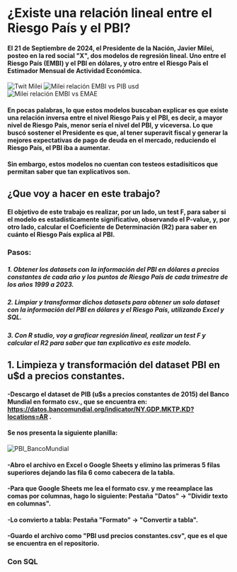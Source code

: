 # ¿Existe una relación lineal entre el Riesgo País y el PBI?
#### El 21 de Septiembre de 2024, el Presidente de la Nación, Javier Milei, posteo en la red social "X", dos modelos de regresión lineal. Uno entre el Riesgo País (EMBI) y el PBI en dólares, y otro entre el Riesgo País el Estimador Mensual de Actividad Económica.  
![Twit Milei](https://github.com/user-attachments/assets/3f630c2a-319f-4b1c-954d-eeaea80a335c)
![Milei relación EMBI vs PIB usd](https://github.com/user-attachments/assets/99ef124d-0bed-4a96-8d75-8ea7890d0640)
![Milei relación EMBI vs EMAE](https://github.com/user-attachments/assets/3cd6682e-838f-4e34-9c6f-4ba3ab92e2cf)

#### En pocas palabras, lo que estos modelos buscaban explicar es que existe una relación inversa entre el nivel Riesgo País y el PBI, es decir, a mayor nivel de Riesgo Pais, menor sería el nivel del PBI, y viceversa. Lo que buscó sostener el Presidente es que, al tener superavit fiscal y generar la mejores expectativas de pago de deuda en el mercado, reduciendo el Riesgo País, el PBI iba a aumentar. 
#### Sin embargo, estos modelos no cuentan con testeos estadísiticos que permitan saber que tan explicativos son.

## ¿Que voy a hacer en este trabajo?
#### El objetivo de este trabajo es realizar, por un lado, un test F, para saber si el modelo es estadísticamente significativo, observando el P-value, y, por otro lado, calcular el Coeficiente de Determinación (R2) para saber en cuánto el Riesgo País explica al PBI.

### Pasos:
##### 1. Obtener los datasets con la información del PBI en dólares a precios constantes de cada año y los puntos de Riesgo País de cada trimestre de los años 1999 a 2023.
##### 2. Limpiar y transformar dichos datasets para obtener un solo dataset con la información del PBI en dólares y el Riesgo País, utilizando Excel y SQL.
##### 3. Con R studio, voy a graficar regresión lineal, realizar un test F y calcular el R2 para saber que tan explicativo es este modelo.

## 1. Limpieza y transformación del dataset PBI en u$d a precios constantes.
#### -Descargo el dataset de PIB (u$s a precios constantes de 2015) del Banco Mundial en formato csv., que se encuentra en: https://datos.bancomundial.org/indicator/NY.GDP.MKTP.KD?locations=AR .
#### Se nos presenta la siguiente planilla:
![PBI_BancoMundial](https://github.com/user-attachments/assets/2c6f4d98-f805-44b0-ac1a-0f89d722f9f9)

#### -Abro el archivo en Excel o Google Sheets y elimino las primeras 5 filas superiores dejando las fila 6 como cabecera de la tabla.
#### -Para que Google Sheets me lea el formato csv. y  me reeamplace las comas por columnas, hago lo siguiente: Pestaña "Datos" -> "Dividir texto en columnas". 
#### -Lo convierto a tabla: Pestaña "Formato" -> "Convertir a tabla".
#### -Guardo el archivo como "PBI usd precios constantes.csv", que es el que se encuentra en el repositorio.

### Con SQL 

